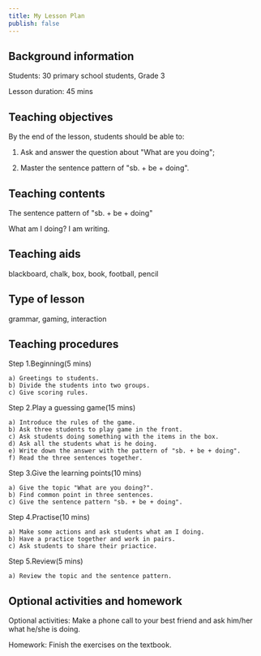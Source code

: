 ```yaml
---
title: My Lesson Plan
publish: false
---
```


## Background information

Students: 30 primary school students, Grade 3

Lesson duration: 45 mins

## Teaching objectives

By the end of the lesson, students should be able to:

1. Ask and answer the question about "What are you doing";

2. Master the sentence pattern of "sb. + be + doing".

## Teaching contents

The sentence pattern of "sb. + be + doing"

What am I doing? I am writing.

## Teaching aids

blackboard, chalk, box, book, football, pencil

## Type of lesson

grammar, gaming, interaction

## Teaching procedures

Step 1.Beginning(5 mins)

    a) Greetings to students.
    b) Divide the students into two groups.
    c) Give scoring rules.

Step 2.Play a guessing game(15 mins)

    a) Introduce the rules of the game.
    b) Ask three students to play game in the front.
    c) Ask students doing something with the items in the box.
    d) Ask all the students what is he doing.
    e) Write down the answer with the pattern of "sb. + be + doing".
    f) Read the three sentences together.

Step 3.Give the learning points(10 mins)

    a) Give the topic "What are you doing?".
    b) Find common point in three sentences.
    c) Give the sentence pattern "sb. + be + doing".

Step 4.Practise(10 mins)

    a) Make some actions and ask students what am I doing.
    b) Have a practice together and work in pairs.
    c) Ask students to share their priactice.

Step 5.Review(5 mins)

    a) Review the topic and the sentence pattern.

## Optional activities and homework

Optional activities: Make a phone call to your best friend and ask him/her what he/she is doing.

Homework: Finish the exercises on the textbook.
